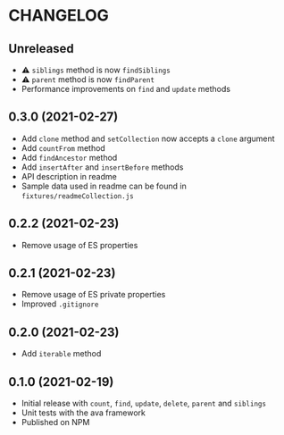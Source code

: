# CHANGELOG

## Unreleased

- ⚠️ `siblings` method is now `findSiblings`
- ⚠️ `parent` method is now `findParent`
- Performance improvements on `find` and `update` methods

## 0.3.0 (2021-02-27)

- Add `clone` method and `setCollection` now accepts a `clone` argument
- Add `countFrom` method
- Add `findAncestor` method
- Add `insertAfter` and `insertBefore` methods
- API description in readme
- Sample data used in readme can be found in `fixtures/readmeCollection.js`

## 0.2.2 (2021-02-23)

- Remove usage of ES properties

## 0.2.1 (2021-02-23)

- Remove usage of ES private properties
- Improved `.gitignore`

## 0.2.0 (2021-02-23)

- Add `iterable` method

## 0.1.0 (2021-02-19)

- Initial release with `count`, `find`, `update`, `delete`, `parent` and `siblings`
- Unit tests with the ava framework
- Published on NPM
